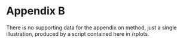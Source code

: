Appendix B
==========

There is no supporting data for the appendix on method, just a single illustration, produced by a script contained here in /rplots.